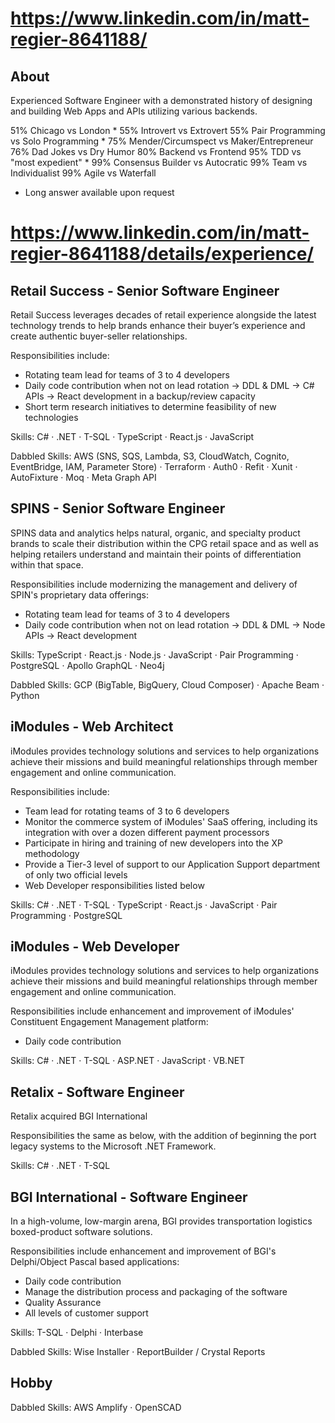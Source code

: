 # https://www.linkedin.com/in/matt-regier-8641188/

## About

Experienced Software Engineer with a demonstrated history of designing and building Web Apps and APIs utilizing various backends.

51% Chicago vs London *
55% Introvert vs Extrovert
55% Pair Programming vs Solo Programming *
75% Mender/Circumspect vs Maker/Entrepreneur
76% Dad Jokes vs Dry Humor
80% Backend vs Frontend
95% TDD vs "most expedient" *
99% Consensus Builder vs Autocratic
99% Team vs Individualist
99% Agile vs Waterfall

* Long answer available upon request

# https://www.linkedin.com/in/matt-regier-8641188/details/experience/

## Retail Success - Senior Software Engineer

Retail Success leverages decades of retail experience alongside the latest technology trends to help brands enhance their buyer’s experience and create authentic buyer-seller relationships.

Responsibilities include:
* Rotating team lead for teams of 3 to 4 developers
* Daily code contribution when not on lead rotation
 → DDL & DML
 → C# APIs
 → React development in a backup/review capacity
* Short term research initiatives to determine feasibility of new technologies

Skills: C# · .NET · T-SQL · TypeScript · React.js · JavaScript

Dabbled Skills: AWS (SNS, SQS, Lambda, S3, CloudWatch, Cognito, EventBridge, IAM, Parameter Store) · Terraform · Auth0 · Refit · Xunit · AutoFixture · Moq · Meta Graph API

## SPINS - Senior Software Engineer

SPINS data and analytics helps natural, organic, and specialty product brands to scale their distribution within the CPG retail space and as well as helping retailers understand and maintain their points of differentiation within that space.

Responsibilities include modernizing the management and delivery of SPIN's proprietary data offerings:
* Rotating team lead for teams of 3 to 4 developers
* Daily code contribution when not on lead rotation
 → DDL & DML
 → Node APIs
 → React development

Skills: TypeScript · React.js · Node.js · JavaScript · Pair Programming · PostgreSQL · Apollo GraphQL · Neo4j

Dabbled Skills: GCP (BigTable, BigQuery, Cloud Composer) · Apache Beam · Python

## iModules - Web Architect

iModules provides technology solutions and services to help organizations achieve their missions and build meaningful relationships through member engagement and online communication.

Responsibilities include:
* Team lead for rotating teams of 3 to 6 developers
* Monitor the commerce system of iModules' SaaS offering, including its integration with over a dozen different payment processors
* Participate in hiring and training of new developers into the XP methodology
* Provide a Tier-3 level of support to our Application Support department of only two official levels
* Web Developer responsibilities listed below

Skills: C# · .NET · T-SQL · TypeScript · React.js · JavaScript · Pair Programming · PostgreSQL

## iModules - Web Developer

iModules provides technology solutions and services to help organizations achieve their missions and build meaningful relationships through member engagement and online communication.

Responsibilities include enhancement and improvement of iModules' Constituent Engagement Management platform:
* Daily code contribution

Skills: C# · .NET · T-SQL · ASP.NET · JavaScript · VB.NET

## Retalix - Software Engineer

Retalix acquired BGI International

Responsibilities the same as below, with the addition of beginning the port legacy systems to the Microsoft .NET Framework.

Skills: C# · .NET · T-SQL

## BGI International - Software Engineer

In a high-volume, low-margin arena, BGI provides transportation logistics boxed-product software solutions.

Responsibilities include enhancement and improvement of BGI's Delphi/Object Pascal based applications:
* Daily code contribution
* Manage the distribution process and packaging of the software
* Quality Assurance
* All levels of customer support

Skills: T-SQL · Delphi · Interbase

Dabbled Skills: Wise Installer · ReportBuilder / Crystal Reports

## Hobby

Dabbled Skills: AWS Amplify · OpenSCAD
